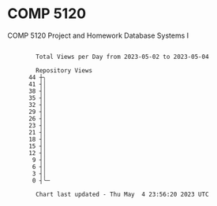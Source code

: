 # COMP 5120
COMP 5120 Project and Homework 
Database Systems I

```

        Total Views per Day from 2023-05-02 to 2023-05-04

        Repository Views
      44 ┼╮
      41 ┤│
      38 ┤│
      35 ┤│
      32 ┤│
      29 ┤│
      26 ┤│
      23 ┤│
      21 ┤│
      18 ┤│
      15 ┤│
      12 ┤│
       9 ┤│
       6 ┤│
       3 ┤│
       0 ┤╰─

        Chart last updated - Thu May  4 23:56:20 2023 UTC
        
```
